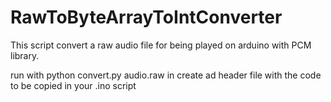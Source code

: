 # RawToByteArrayToIntConverter
This script convert a raw audio file for being played on arduino with PCM library.

run with python convert.py audio.raw
in create ad header file with the code to be copied in your .ino script
